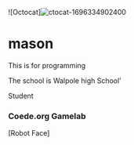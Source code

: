 ![Octocat]![ctocat-1696334902400](https://github.com/mm2027/mason/assets/146838324/daca09b4-2211-4bb9-a245-eb9157946caf)


# mason

This is for programming

The school is Walpole high School'

Student

### Coede.org Gamelab
[Robot Face]
